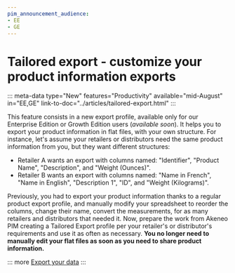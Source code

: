 ```yaml
---
pim_announcement_audience:
- EE
- GE
---
```


# Tailored export - **customize your product information exports**
::: meta-data
type="New" features="Productivity" available="mid-August" in="EE,GE" link-to-doc="../articles/tailored-export.html"
:::

This feature consists in a new export profile, available only for our Enterprise Edition or Growth Edition users (*available soon*). It helps you to export your product information in flat files, with your own structure.
For instance, let's assume your retailers or distributors need the same product information from you, but they want different structures:
* Retailer A wants an export with columns named: "Identifier", "Product Name", "Description", and "Weight (Ounces)".
* Retailer B wants an export with columns named: "Name in French", "Name in English", "Description 1", "ID", and "Weight (Kilograms)".

Previously, you had to export your product information thanks to a regular product export profile, and manually modify your spreadsheet to reorder the columns, change their name, convert the measurements, for as many retailers and distributors that needed it.
Now, prepare the work from Akeneo PIM creating a Tailored Export profile per your retailer's or distributor's requirements and use it as often as necessary. **You no longer need to manually edit your flat files as soon as you need to share product information.**

::: more
[Export your data](../articles/exports.html)
:::
